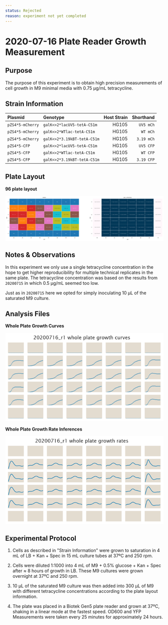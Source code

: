 ```yaml
---
status: Rejected
reason: experiment not yet completed
---
```


# 2020-07-16 Plate Reader Growth Measurement

## Purpose
The purpose of this experiment is to obtain high precision measurements of cell
growth in M9 minimal media with 0.75 µg/mL tetracycline.

## Strain Information

| Plasmid | Genotype | Host Strain | Shorthand |
| :------ | :------- | ----------: | --------: |
| `pZS4*5-mCherry`| `galK<>2*lacUV5-tetA-C51m` | HG105 |`UV5 mCh` |
| `pZS4*5-mCherry`| `galK<>2*WTlac-tetA-C51m` | HG105 |`WT mCh` |
| `pZS4*5-mCherry`| `galK<>2*3.19kBT-tetA-C51m` | HG105 |`3.19 mCh` 
| `pZS4*5-CFP`| `galK<>2*lacUV5-tetA-C51m` | HG105 |`UV5 CFP` |
| `pZS4*5-CFP`| `galK<>2*WTlac-tetA-C51m` | HG105 |`WT CFP` |
| `pZS4*5-CFP`| `galK<>2*3.19kBT-tetA-C51m` | HG105 |`3.19 CFP` 

## Plate Layout

**96 plate layout**

![plate layout](output/plate_layout.png)


## Notes & Observations

In this experiment we only use a single tetracycline concentration in the hope
to get higher reproducibility for multiple technical replicates in the same
plate. The tetracycline concentration was based on the results from `20200715`
in which 0.5 µg/mL seemed too low.

Just as in `20200715` here we opted for simply inoculating 10 µL of the
saturated M9 culture.

## Analysis Files

**Whole Plate Growth Curves**

![plate layout](output/growth_plate_summary.png)

**Whole Plate Growth Rate Inferences**

![plate layout](output/growth_rate_summary.png)

## Experimental Protocol

1. Cells as described in "Strain Information" were grown to saturation in 4 mL
   of LB + Kan + Spec in 15 mL culture tubes at 37ºC and 250 rpm.

2. Cells were diluted 1:1000 into 4 mL of M9 + 0.5% glucose + Kan + Spec after ≈
   8 hours of growth in LB. These M9 cultures were grown overnight at 37ºC and
   250 rpm.

3. 10 µL of the saturated M9 culture was then added into 300 µL of M9  with
   different tetracycline concentrations according to the plate layout
   information.

4. The plate was placed in a Biotek Gen5 plate reader and grown at 37ºC, shaking
   in a linear mode at the fastest speed. OD600 and YFP Measurements were taken
   every 25 minutes for approximately 24 hours.